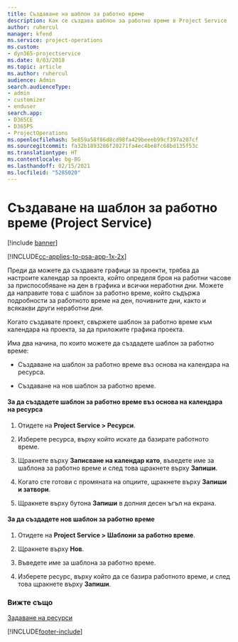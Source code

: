 ```yaml
---
title: Създаване на шаблон за работно време
description: Как се създава шаблон за работно време в Project Service
author: ruhercul
manager: kfend
ms.service: project-operations
ms.custom:
- dyn365-projectservice
ms.date: 8/03/2018
ms.topic: article
ms.author: ruhercul
audience: Admin
search.audienceType:
- admin
- customizer
- enduser
search.app:
- D365CE
- D365PS
- ProjectOperations
ms.openlocfilehash: 5e859a58f86d8cd98fa429beeeb99cf397a207cf
ms.sourcegitcommit: fa32b1893286f20271fa4ec4be8fc68bd135f53c
ms.translationtype: HT
ms.contentlocale: bg-BG
ms.lasthandoff: 02/15/2021
ms.locfileid: "5285020"
---
```

# <a name="create-a-work-hours-template-project-service"></a>Създаване на шаблон за работно време (Project Service)

[!include [banner](../includes/psa-now-project-operations.md)]

[!INCLUDE[cc-applies-to-psa-app-1x-2x](../includes/cc-applies-to-psa-app-1x-2x.md)]

Преди да можете да създавате графици за проекти, трябва да настроите календар за проекта, който определя броя на работни часове за приспособяване на ден в графика и всички неработни дни. Можете да направите това с шаблон за работно време, който съдържа подробности за работното време на ден, почивните дни, както и всякакви други неработни дни.  
  
 Когато създавате проект, свържете шаблон за работно време към календара на проекта, за да приложите графика проекта.  
  
 Има два начина, по които можете да създадете шаблон за работно време:  
  
-   Създаване на шаблон за работно време въз основа на календара на ресурса.  
  
-   Създаване на нов шаблон за работно време.  
  
#### <a name="to-create-a-work-hours-template-based-on-a-resources-calendar"></a>За да създадете шаблон за работно време въз основа на календара на ресурса  
  
1.  Отидете на **Project Service > Ресурси**.  
  
2.  Изберете ресурса, върху който искате да базирате работното време.  
  
3.  Щракнете върху **Записване на календар като**, въведете име за шаблона за работно време и след това щракнете върху **Запиши**.  
  
4.  Когато сте готови с промяната на опциите, щракнете върху **Запиши и затвори**.  
  
5.  Щракнете върху бутона **Запиши** в долния десен ъгъл на екрана.  
  
#### <a name="to-create-a-new-work-hours-template"></a>За да създадете нов шаблон за работно време  
  
1.  Отидете на **Project Service > Шаблони за работно време**.  
  
2.  Щракнете върху **Нов**.  
  
3.  Въведете име за шаблона за работно време.  
  
4.  Изберете ресурс, върху който да се базира работното време, и след това щракнете върху **Запиши**.  
  
### <a name="see-also"></a>Вижте също  
 [Задаване на ресурси](../psa/set-up-resources.md)


[!INCLUDE[footer-include](../includes/footer-banner.md)]